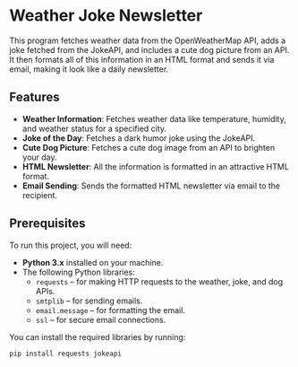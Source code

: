 # Weather Joke Newsletter

This program fetches weather data from the OpenWeatherMap API, adds a joke fetched from the JokeAPI, and includes a cute dog picture from an API. It then formats all of this information in an HTML format and sends it via email, making it look like a daily newsletter.

## Features
- **Weather Information**: Fetches weather data like temperature, humidity, and weather status for a specified city.
- **Joke of the Day**: Fetches a dark humor joke using the JokeAPI.
- **Cute Dog Picture**: Fetches a cute dog image from an API to brighten your day.
- **HTML Newsletter**: All the information is formatted in an attractive HTML format.
- **Email Sending**: Sends the formatted HTML newsletter via email to the recipient.

## Prerequisites

To run this project, you will need:
- **Python 3.x** installed on your machine.
- The following Python libraries:
  - `requests` – for making HTTP requests to the weather, joke, and dog APIs.
  - `smtplib` – for sending emails.
  - `email.message` – for formatting the email.
  - `ssl` – for secure email connections.

You can install the required libraries by running:
```bash
pip install requests jokeapi
